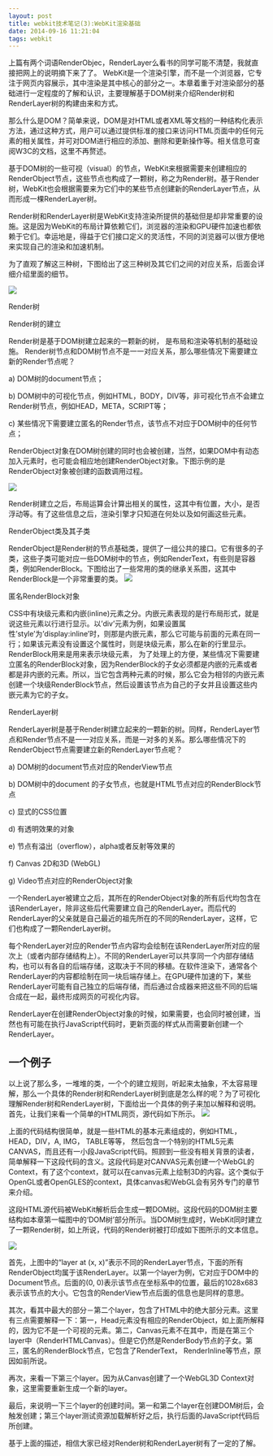 ```yaml
---
layout: post
title: webkit技术笔记(3):WebKit渲染基础
date: 2014-09-16 11:21:04
tags: webkit
---
```

上篇有两个词语RenderObjec，RenderLayer么看书的同学可能不清楚，我就直接把网上的说明摘下来了了。
WebKit是一个渲染引擎，而不是一个浏览器，它专注于网页内容展示，其中渲染是其中核心的部分之一。本章着重于对渲染部分的基础进行一定程度的了解和认识，主要理解基于DOM树来介绍Render树和RenderLayer树的构建由来和方式。

那么什么是DOM？简单来说，DOM是对HTML或者XML等文档的一种结构化表示方法，通过这种方式，用户可以通过提供标准的接口来访问HTML页面中的任何元素的相关属性，并可对DOM进行相应的添加、删除和更新操作等。相关信息可查阅W3C的文档，这里不再赘述。

基于DOM树的一些可视（visual）的节点，WebKit来根据需要来创建相应的RenderObject节点，这些节点也构成了一颗树，称之为Render树。基于Render树，WebKit也会根据需要来为它们中的某些节点创建新的RenderLayer节点，从而形成一棵RenderLayer树。

Render树和RenderLayer树是WebKit支持渲染所提供的基础但是却非常重要的设施。这是因为WebKit的布局计算依赖它们，浏览器的渲染和GPU硬件加速也都依赖于它们。幸运地是，得益于它们接口定义的灵活性，不同的浏览器可以很方便地来实现自己的渲染和加速机制。

为了直观了解这三种树，下图给出了这三种树及其它们之间的对应关系，后面会详细介绍里面的细节。

![](http://dyy.im/wp-content/uploads/2014/09/01YPYqU2exxr.jpg)


Render树

Render树的建立

Render树是基于DOM树建立起来的一颗新的树， 是布局和渲染等机制的基础设施。 Render树节点和DOM树节点不是一一对应关系，那么哪些情况下需要建立新的Render节点呢？

a) DOM树的document节点；

b) DOM树中的可视化节点，例如HTML，BODY，DIV等，非可视化节点不会建立Render树节点，例如HEAD，META，SCRIPT等；

c) 某些情况下需要建立匿名的Render节点，该节点不对应于DOM树中的任何节点；

RenderObject对象在DOM树创建的同时也会被创建，当然，如果DOM中有动态加入元素时，也可能会相应地创建RenderObject对象。下图示例的是RenderObject对象被创建的函数调用过程。

![](http://dyy.im/wp-content/uploads/2014/09/01YPYqV6vhGu.jpg)

Render树建立之后，布局运算会计算出相关的属性，这其中有位置，大小，是否浮动等。有了这些信息之后，渲染引擎才只知道在何处以及如何画这些元素。

RenderObject类及其子类

RenderObject是Render树的节点基础类，提供了一组公共的接口。它有很多的子类，这些子类可能对应一些DOM树中的节点，例如RenderText，有些则是容器类，例如RenderBlock。下图给出了一些常用的类的继承关系图，这其中RenderBlock是一个非常重要的类。 
![](http://dyy.im/wp-content/uploads/2014/09/01YPYqVHOOaQ.jpg)

匿名RenderBlock对象

CSS中有块级元素和内嵌(inline)元素之分。内嵌元素表现的是行布局形式，就是说这些元素以行进行显示。以’div’元素为例，如果设置属性’style’为’display:inline’时，则那是内嵌元素，那么它可能与前面的元素在同一行；如果该元素没有设置这个属性时，则是块级元素，那么在新的行里显示。 RenderBlock用来是用来表示块级元素， 为了处理上的方便，某些情况下需要建立匿名的RenderBlock对象，因为RenderBlock的子女必须都是内嵌的元素或者都是非内嵌的元素。所以，当它包含两种元素的时候，那么它会为相邻的内嵌元素创建一个块级RenderBlock节点，然后设置该节点为自己的子女并且设置这些内嵌元素为它的子女。

RenderLayer树

RenderLayer树是基于Render树建立起来的一颗新的树。同样，RenderLayer节点和Render节点不是一一对应关系，而是一对多的关系。那么哪些情况下的RenderObject节点需要建立新的RenderLayer节点呢？

a) DOM树的document节点对应的RenderView节点

b) DOM树中的document 的子女节点，也就是HTML节点对应的RenderBlock节点

c) 显式的CSS位置

d) 有透明效果的对象

e) 节点有溢出（overflow），alpha或者反射等效果的

f) Canvas 2D和3D (WebGL)

g) Video节点对应的RenderObject对象

一个RenderLayer被建立之后，其所在的RenderObject对象的所有后代均包含在该RenderLayer，除非这些后代需要建立自己的RenderLayer。而后代的RenderLayer的父亲就是自己最近的祖先所在的不同的RenderLayer，这样，它们也构成了一颗RenderLayer树。

每个RenderLayer对应的Render节点内容均会绘制在该RenderLayer所对应的层次上（或者内部存储结构上）。不同的RenderLayer可以共享同一个内部存储结构，也可以有各自的后端存储，这取决于不同的移植。在软件渲染下，通常各个RenderLayer的内容都绘制在同一块后端存储上。在GPU硬件加速的下，某些RenderLayer可能有自己独立的后端存储，而后通过合成器来把这些不同的后端合成在一起，最终形成网页的可视化内容。

RenderLayer在创建RenderObject对象的时候，如果需要，也会同时被创建，当然也有可能在执行JavaScript代码时，更新页面的样式从而需要新创建一个RenderLayer。

## 一个例子

以上说了那么多，一堆堆的类，一个个的建立规则，听起来太抽象，不太容易理解，那么一个具体的Render树和RenderLayer树到底是怎么样的呢？为了可视化理解Render树和RenderLayer树，下面给出一个具体的例子来加以解释和说明。 首先，让我们来看一个简单的HTML网页，源代码如下所示。
![](http://dyy.im/wp-content/uploads/2014/09/01YPYqVeqpKW.jpg)


上面的代码结构很简单，就是一些HTML的基本元素组成的，例如HTML，HEAD，DIV，A, IMG， TABLE等等， 然后包含一个特别的HTML5元素CANVAS，而且还有一小段JavaScript代码。照顾到一些没有相关背景的读者，简单解释一下这段代码的含义。这段代码是对CANVAS元素创建一个WebGL的Context，有了这个context，就可以在canvas元素上绘制3D的内容。这个类似于OpenGL或者OpenGLES的context，具体canvas和WebGL会有另外专门的章节来介绍。

这段HTML源代码被WebKit解析后会生成一颗DOM树。这段代码的DOM树主要结构如本章第一幅图中的‘DOM树’部分所示。当DOM树生成时，WebKit同时建立了一颗Render树，如上所说，代码的Render树被打印成如下图所示的文本信息。

![](http://dyy.im/wp-content/uploads/2014/09/01YPYqXJZATr.jpg)

首先，上图中的“layer at (x, x)”表示不同的RenderLayer节点，下面的所有RenderObject均属于该RenderLayer。以第一个layer为例，它对应于DOM中的Document节点。后面的(0, 0)表示该节点在坐标系中的位置，最后的1028x683表示该节点的大小。它包含的RenderView节点后面的信息也是同样的意思。

其次，看其中最大的部分－第二个layer，包含了HTML中的绝大部分元素。这里有三点需要解释一下：第一，Head元素没有相应的RenderObject，如上面所解释的，因为它不是一个可视的元素。第二，Canvas元素不在其中，而是在第三个layer中（RenderHTMLCanvas）。但是它仍然是RenderBody节点的子女。第三，匿名的RenderBlock节点，它包含了RenderText， RenderInline等节点，原因如前所说。

再次，来看一下第三个layer。因为从Canvas创建了一个WebGL3D Context对象，这里需要重新生成一个新的layer。

最后，来说明一下三个layer的创建时间。第一和第二个layer在创建DOM树后，会触发创建；第三个layer测试资源加载解析好之后，执行后面的JavaScript代码后所创建。

基于上面的描述，相信大家已经对Render树和RenderLayer树有了一定的了解。



